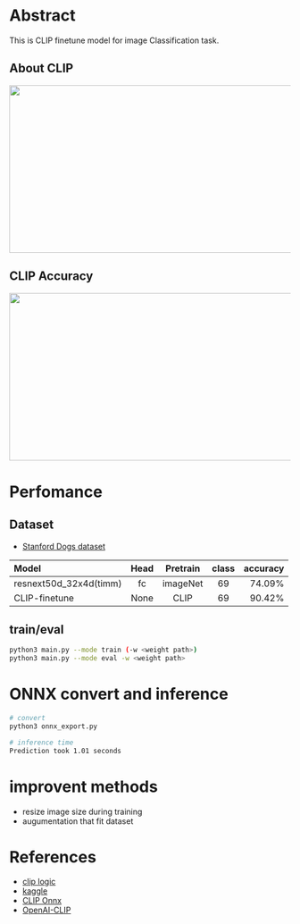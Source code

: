 # Abstract

This is CLIP finetune model for image Classification task.

## About CLIP
<img src="https://github.com/madara-tribe/CLIP-finetune/assets/48679574/170d1b6f-0738-4932-8409-656dd17354d8" width="700px" height="300px"/>

## CLIP Accuracy
<img src="https://github.com/madara-tribe/CLIP-finetune/assets/48679574/b8714835-5ea5-42b4-9f42-993376099f81" width="700px" height="300px"/>


# Perfomance

## Dataset
- [Stanford Dogs dataset](http://vision.stanford.edu/aditya86/ImageNetDogs/)

| Model | Head | Pretrain | class | accuracy |
| :---         |     :---:      |     :---:      |     :---:      |        ---: |
| resnext50d_32x4d(timm) | fc | imageNet |69|74.09%|
| CLIP-finetune | None | CLIP |69|90.42%|


## train/eval
```bash
python3 main.py --mode train (-w <weight path>)
python3 main.py --mode eval -w <weight path>
```

# ONNX convert and inference 
```bash
# convert
python3 onnx_export.py
```

```bash
# inference time
Prediction took 1.01 seconds
```


# improvent methods
- resize image size during training
- augumentation that fit dataset

# References
- [clip logic](https://arxiv.org/pdf/2103.00020.pdf)
- [kaggle](https://www.kaggle.com/code/zacchaeus/clip-finetune)
- [CLIP Onnx](https://github.com/Lednik7/CLIP-ONNX)
- [OpenAI-CLIP](https://github.com/openai/CLIP)
